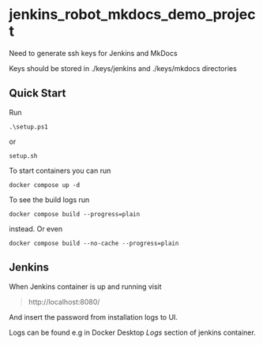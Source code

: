 # jenkins_robot_mkdocs_demo_project

Need to generate ssh keys for Jenkins and MkDocs

Keys should be stored in ./keys/jenkins and ./keys/mkdocs directories

## Quick Start

Run

```
.\setup.ps1
```

or

```commandline
setup.sh
```

To start containers you can run

```commandline
docker compose up -d
```

To see the build logs run 

```commandline
docker compose build --progress=plain
```
instead. Or even

```commandline
docker compose build --no-cache --progress=plain  
```

## Jenkins

When Jenkins container is up and running visit

> http://localhost:8080/

And insert the password from installation logs to UI.

Logs can be found e.g in Docker Desktop *Logs* section of jenkins container.

